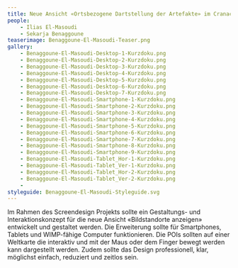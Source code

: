 ```yaml
---
title: Neue Ansicht «Ortsbezogene Dartstellung der Artefakte» im Cranach Digital Archive
people:
    - Ilias El-Masoudi
    - Sekarja Benaggoune
teaserimage: Benaggoune-El-Masoudi-Teaser.png
gallery:
    - Benaggoune-El-Masoudi-Desktop-1-Kurzdoku.png
    - Benaggoune-El-Masoudi-Desktop-2-Kurzdoku.png
    - Benaggoune-El-Masoudi-Desktop-3-Kurzdoku.png
    - Benaggoune-El-Masoudi-Desktop-4-Kurzdoku.png
    - Benaggoune-El-Masoudi-Desktop-5-Kurzdoku.png
    - Benaggoune-El-Masoudi-Desktop-6-Kurzdoku.png
    - Benaggoune-El-Masoudi-Desktop-7-Kurzdoku.png
    - Benaggoune-El-Masoudi-Smartphone-1-Kurzdoku.png
    - Benaggoune-El-Masoudi-Smartphone-2-Kurzdoku.png
    - Benaggoune-El-Masoudi-Smartphone-3-Kurzdoku.png
    - Benaggoune-El-Masoudi-Smartphone-4-Kurzdoku.png
    - Benaggoune-El-Masoudi-Smartphone-5-Kurzdoku.png
    - Benaggoune-El-Masoudi-Smartphone-6-Kurzdoku.png
    - Benaggoune-El-Masoudi-Smartphone-7-Kurzdoku.png
    - Benaggoune-El-Masoudi-Smartphone-8-Kurzdoku.png
    - Benaggoune-El-Masoudi-Smartphone-9-Kurzdoku.png
    - Benaggoune-El-Masoudi-Tablet_Hor-1-Kurzdoku.png
    - Benaggoune-El-Masoudi-Tablet_Ver-1-Kurzdoku.png
    - Benaggoune-El-Masoudi-Tablet_Hor-2-Kurzdoku.png
    - Benaggoune-El-Masoudi-Tablet_Ver-2-Kurzdoku.png
    - 
styleguide: Benaggoune-El-Masoudi-Styleguide.svg
---
```


Im Rahmen des Screendesign Projekts sollte ein Gestaltungs- und Interaktionskonzept für die neue Ansicht «Bildstandorte anzeigen» entwickelt und gestaltet werden.
Die Erweiterung sollte für Smartphones, Tablets und WIMP-fähige Computer funktionieren. Die POIs sollten auf einer Weltkarte die interaktiv und mit der Maus oder dem Finger bewegt werden kann dargestellt werden. Zudem sollte das Design professionell, klar, möglichst einfach, reduziert und zeitlos sein.

